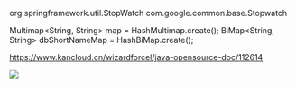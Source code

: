 


org.springframework.util.StopWatch
com.google.common.base.Stopwatch


Multimap<String, String> map = HashMultimap.create();
BiMap<String, String> dbShortNameMap = HashBiMap.create();

https://www.kancloud.cn/wizardforcel/java-opensource-doc/112614


[![](https://static.segmentfault.com/v-5b1df2a7/global/img/creativecommons-cc.svg)](https://creativecommons.org/licenses/by-nc-nd/4.0/)
